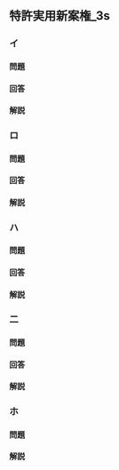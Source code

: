 ## 特許実用新案権_3s

### イ

#### 問題

#### 回答

#### 解説

### ロ

#### 問題

#### 回答

#### 解説

### ハ

#### 問題

#### 回答

#### 解説

### 二

#### 問題

#### 回答

#### 解説


### ホ

#### 問題

#### 解説
